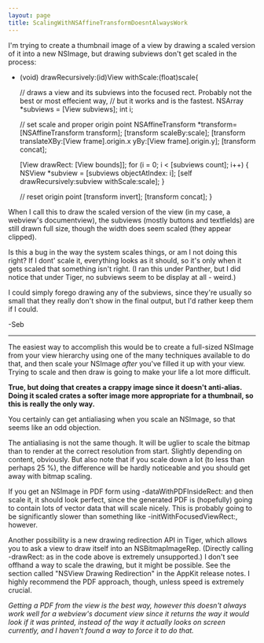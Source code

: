 ```yaml
---
layout: page
title: ScalingWithNSAffineTransformDoesntAlwaysWork
---
```




I'm trying to create a thumbnail image of a view by drawing a scaled version of it into a new NSImage, but drawing subviews don't get scaled in the process:

    
- (void) drawRecursively:(id)View withScale:(float)scale{ 
	
	// draws a view and its subviews into the focused rect. Probably not the best or most effecient way, 
	//	but it works and is the fastest.
	NSArray *subviews = [View subviews]; 
	int i; 

	// set scale and proper origin point
	NSAffineTransform *transform=[NSAffineTransform transform];
	[transform scaleBy:scale];
	[transform translateXBy:[View frame].origin.x yBy:[View frame].origin.y];
	[transform concat];
	
	[View drawRect: [View bounds]];
	for (i = 0; i < [subviews count]; i++) { 
		NSView *subview = [subviews objectAtIndex: i]; 
		[self drawRecursively:subview withScale:scale]; 
	}

	// reset origin point
	[transform invert];
	[transform concat];
}


When I call this to draw the scaled version of the view (in my case, a webview's documentview), the subviews (mostly buttons and textfields) are still drawn full size, though the width does seem scaled (they appear clipped).

Is this a bug in the way the system scales things, or am I not doing this right? If I dont' scale it, everything looks as it should, so it's only when it  gets scaled that something isn't right. (I ran this under Panther, but I did notice that under Tiger, no subviews seem to be display at all - weird.)

I could simply forego drawing any of the subviews, since they're usually so small that they really don't show in the final output, but I'd rather keep them if I could. 

-Seb

----

The easiest way to accomplish this would be to create a full-sized NSImage from your view hierarchy using one of the many techniques available to do that, and then scale your NSImage *after* you've filled it up with your view. Trying to scale and then draw is going to make your life a lot more difficult.

**True, but doing that creates a crappy image since it doesn't anti-alias. Doing it scaled crates a softer image more appropriate for a thumbnail, so this is really the only way.** 

You certainly can get antialiasing when you scale an NSImage, so that seems like an odd objection.

The antialiasing is not the same though. It will be uglier to scale the bitmap than to render at the correct resolution from start. Slightly depending on content, obviously. But also note that if you scale down a lot (to less than perhaps 25 %), the difference will be hardly noticeable and you should get away with bitmap scaling.

If you get an NSImage in PDF form using     -dataWithPDFInsideRect: and then scale it, it should look perfect, since the generated PDF is (hopefully) going to contain lots of vector data that will scale nicely. This is probably going to be significantly slower than something like     -initWithFocusedViewRect:, however.

Another possibility is a new drawing redirection API in Tiger, which allows you to ask a view to draw itself into an NSBitmapImageRep. (Directly calling     -drawRect: as in the code above is extremely unsupported.) I don't see offhand a way to scale the drawing, but it might be possible. See the section called "NSView Drawing Redirection" in the AppKit release notes. I highly recommend the PDF approach, though, unless speed is extremely crucial.

*Getting a PDF from the view is the best way, however this doesn't always work well for a webview's document view since it returns the way it would look if it was printed, instead of the way it actually looks on screen currently, and I haven't found a way to force it to do that.*

